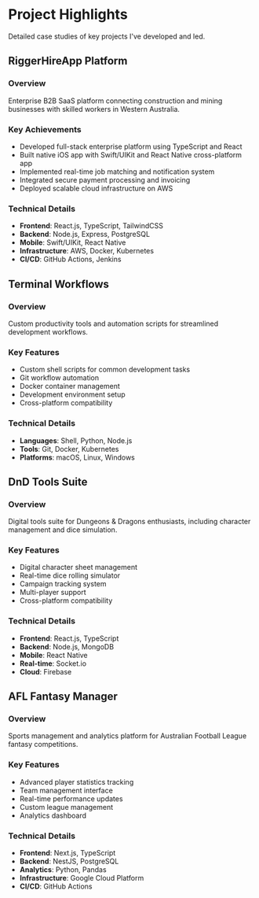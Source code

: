 # Project Highlights

Detailed case studies of key projects I've developed and led.

## RiggerHireApp Platform

### Overview
Enterprise B2B SaaS platform connecting construction and mining businesses with skilled workers in Western Australia.

### Key Achievements
- Developed full-stack enterprise platform using TypeScript and React
- Built native iOS app with Swift/UIKit and React Native cross-platform app
- Implemented real-time job matching and notification system
- Integrated secure payment processing and invoicing
- Deployed scalable cloud infrastructure on AWS

### Technical Details
- **Frontend**: React.js, TypeScript, TailwindCSS
- **Backend**: Node.js, Express, PostgreSQL
- **Mobile**: Swift/UIKit, React Native
- **Infrastructure**: AWS, Docker, Kubernetes
- **CI/CD**: GitHub Actions, Jenkins

## Terminal Workflows

### Overview
Custom productivity tools and automation scripts for streamlined development workflows.

### Key Features
- Custom shell scripts for common development tasks
- Git workflow automation
- Docker container management
- Development environment setup
- Cross-platform compatibility

### Technical Details
- **Languages**: Shell, Python, Node.js
- **Tools**: Git, Docker, Kubernetes
- **Platforms**: macOS, Linux, Windows

## DnD Tools Suite

### Overview
Digital tools suite for Dungeons & Dragons enthusiasts, including character management and dice simulation.

### Key Features
- Digital character sheet management
- Real-time dice rolling simulator
- Campaign tracking system
- Multi-player support
- Cross-platform compatibility

### Technical Details
- **Frontend**: React.js, TypeScript
- **Backend**: Node.js, MongoDB
- **Mobile**: React Native
- **Real-time**: Socket.io
- **Cloud**: Firebase

## AFL Fantasy Manager

### Overview
Sports management and analytics platform for Australian Football League fantasy competitions.

### Key Features
- Advanced player statistics tracking
- Team management interface
- Real-time performance updates
- Custom league management
- Analytics dashboard

### Technical Details
- **Frontend**: Next.js, TypeScript
- **Backend**: NestJS, PostgreSQL
- **Analytics**: Python, Pandas
- **Infrastructure**: Google Cloud Platform
- **CI/CD**: GitHub Actions

